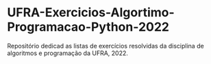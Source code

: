 # UFRA-Exercicios-Algortimo-Programacao-Python-2022
Repositório dedicad as listas de exercícios resolvidas da disciplina de algoritmos e programação da UFRA, 2022.
